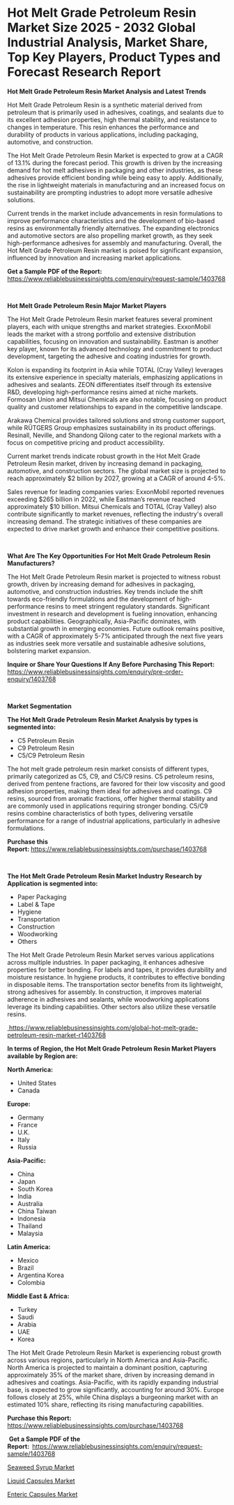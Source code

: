 <p><h1>Hot Melt Grade Petroleum Resin Market Size 2025 - 2032 Global Industrial Analysis, Market Share, Top Key Players, Product Types and Forecast Research Report</h1></p><p><strong>Hot Melt Grade Petroleum Resin Market Analysis and Latest Trends</strong></p>
<p><p>Hot Melt Grade Petroleum Resin is a synthetic material derived from petroleum that is primarily used in adhesives, coatings, and sealants due to its excellent adhesion properties, high thermal stability, and resistance to changes in temperature. This resin enhances the performance and durability of products in various applications, including packaging, automotive, and construction.</p><p>The Hot Melt Grade Petroleum Resin Market is expected to grow at a CAGR of 13.1% during the forecast period. This growth is driven by the increasing demand for hot melt adhesives in packaging and other industries, as these adhesives provide efficient bonding while being easy to apply. Additionally, the rise in lightweight materials in manufacturing and an increased focus on sustainability are prompting industries to adopt more versatile adhesive solutions.</p><p>Current trends in the market include advancements in resin formulations to improve performance characteristics and the development of bio-based resins as environmentally friendly alternatives. The expanding electronics and automotive sectors are also propelling market growth, as they seek high-performance adhesives for assembly and manufacturing. Overall, the Hot Melt Grade Petroleum Resin market is poised for significant expansion, influenced by innovation and increasing market applications.</p></p>
<p><strong>Get a Sample PDF of the Report:&nbsp;</strong> <a href="https://www.reliablebusinessinsights.com/enquiry/request-sample/1403768?utm_campaign=63&utm_medium=2&utm_source=Github&utm_content=ia&utm_term=13012025&utm_id=hot-melt-grade-petroleum-resin">https://www.reliablebusinessinsights.com/enquiry/request-sample/1403768</a></p>
<p>&nbsp;</p>
<p><strong>Hot Melt Grade Petroleum Resin Major Market Players</strong></p>
<p><p>The Hot Melt Grade Petroleum Resin market features several prominent players, each with unique strengths and market strategies. ExxonMobil leads the market with a strong portfolio and extensive distribution capabilities, focusing on innovation and sustainability. Eastman is another key player, known for its advanced technology and commitment to product development, targeting the adhesive and coating industries for growth. </p><p>Kolon is expanding its footprint in Asia while TOTAL (Cray Valley) leverages its extensive experience in specialty materials, emphasizing applications in adhesives and sealants. ZEON differentiates itself through its extensive R&D, developing high-performance resins aimed at niche markets. Formosan Union and Mitsui Chemicals are also notable, focusing on product quality and customer relationships to expand in the competitive landscape.</p><p>Arakawa Chemical provides tailored solutions and strong customer support, while RÜTGERS Group emphasizes sustainability in its product offerings. Resinall, Neville, and Shandong Qilong cater to the regional markets with a focus on competitive pricing and product accessibility.</p><p>Current market trends indicate robust growth in the Hot Melt Grade Petroleum Resin market, driven by increasing demand in packaging, automotive, and construction sectors. The global market size is projected to reach approximately $2 billion by 2027, growing at a CAGR of around 4-5%.</p><p>Sales revenue for leading companies varies: ExxonMobil reported revenues exceeding $265 billion in 2022, while Eastman’s revenue reached approximately $10 billion. Mitsui Chemicals and TOTAL (Cray Valley) also contribute significantly to market revenues, reflecting the industry's overall increasing demand. The strategic initiatives of these companies are expected to drive market growth and enhance their competitive positions.</p></p>
<p>&nbsp;</p>
<p><strong>What Are The Key Opportunities For Hot Melt Grade Petroleum Resin Manufacturers?</strong></p>
<p><p>The Hot Melt Grade Petroleum Resin market is projected to witness robust growth, driven by increasing demand for adhesives in packaging, automotive, and construction industries. Key trends include the shift towards eco-friendly formulations and the development of high-performance resins to meet stringent regulatory standards. Significant investment in research and development is fueling innovation, enhancing product capabilities. Geographically, Asia-Pacific dominates, with substantial growth in emerging economies. Future outlook remains positive, with a CAGR of approximately 5-7% anticipated through the next five years as industries seek more versatile and sustainable adhesive solutions, bolstering market expansion.</p></p>
<p><strong>Inquire or Share Your Questions If Any Before Purchasing This Report:</strong> <a href="https://www.reliablebusinessinsights.com/enquiry/pre-order-enquiry/1403768?utm_campaign=63&utm_medium=2&utm_source=Github&utm_content=ia&utm_term=13012025&utm_id=hot-melt-grade-petroleum-resin">https://www.reliablebusinessinsights.com/enquiry/pre-order-enquiry/1403768</a></p>
<p>&nbsp;</p>
<p><strong>Market Segmentation</strong></p>
<p><strong>The Hot Melt Grade Petroleum Resin Market Analysis by types is segmented into:</strong></p>
<p><ul><li>C5 Petroleum Resin</li><li>C9 Petroleum Resin</li><li>C5/C9 Petroleum Resin</li></ul></p>
<p><p>The hot melt grade petroleum resin market consists of different types, primarily categorized as C5, C9, and C5/C9 resins. C5 petroleum resins, derived from pentene fractions, are favored for their low viscosity and good adhesion properties, making them ideal for adhesives and coatings. C9 resins, sourced from aromatic fractions, offer higher thermal stability and are commonly used in applications requiring stronger bonding. C5/C9 resins combine characteristics of both types, delivering versatile performance for a range of industrial applications, particularly in adhesive formulations.</p></p>
<p><strong>Purchase this Report:&nbsp;</strong><a href="https://www.reliablebusinessinsights.com/purchase/1403768?utm_campaign=63&utm_medium=2&utm_source=Github&utm_content=ia&utm_term=13012025&utm_id=hot-melt-grade-petroleum-resin">https://www.reliablebusinessinsights.com/purchase/1403768</a></p>
<p>&nbsp;</p>
<p><strong>The Hot Melt Grade Petroleum Resin Market Industry Research by Application is segmented into:</strong></p>
<p><ul><li>Paper Packaging</li><li>Label & Tape</li><li>Hygiene</li><li>Transportation</li><li>Construction</li><li>Woodworking</li><li>Others</li></ul></p>
<p><p>The Hot Melt Grade Petroleum Resin Market serves various applications across multiple industries. In paper packaging, it enhances adhesive properties for better bonding. For labels and tapes, it provides durability and moisture resistance. In hygiene products, it contributes to effective bonding in disposable items. The transportation sector benefits from its lightweight, strong adhesives for assembly. In construction, it improves material adherence in adhesives and sealants, while woodworking applications leverage its binding capabilities. Other sectors also utilize these versatile resins.</p></p>
<p><a href="https://www.reliablebusinessinsights.com/global-hot-melt-grade-petroleum-resin-market-r1403768?utm_campaign=63&utm_medium=2&utm_source=Github&utm_content=ia&utm_term=13012025&utm_id=hot-melt-grade-petroleum-resin">&nbsp;https://www.reliablebusinessinsights.com/global-hot-melt-grade-petroleum-resin-market-r1403768</a></p>
<p><strong>In terms of Region, the Hot Melt Grade Petroleum Resin Market Players available by Region are:</strong></p>
<p>
    <p> <strong> North America: </strong>
        <ul>
            <li>United States</li>
            <li>Canada</li>
        </ul>
        </p> 
    <p> <strong> Europe: </strong>
        <ul>
            <li>Germany</li>
            <li>France</li>
            <li>U.K.</li>
            <li>Italy</li>
            <li>Russia</li>
        </ul>
        </p> 
    <p> <strong> Asia-Pacific: </strong>
        <ul>
            <li>China</li>
            <li>Japan</li>
            <li>South Korea</li>
            <li>India</li>
            <li>Australia</li>
            <li>China Taiwan</li>
            <li>Indonesia</li>
            <li>Thailand</li>
            <li>Malaysia</li>
        </ul>
        </p> 
    <p> <strong> Latin America: </strong>
        <ul>
            <li>Mexico</li>
            <li>Brazil</li>
            <li>Argentina Korea</li>
            <li>Colombia</li>
        </ul>
        </p> 
    <p> <strong> Middle East & Africa: </strong>
        <ul>
            <li>Turkey</li>
            <li>Saudi</li>
            <li>Arabia</li>
            <li>UAE</li>
            <li>Korea</li>
        </ul>
    </p>
    </p>
<p><p>The Hot Melt Grade Petroleum Resin Market is experiencing robust growth across various regions, particularly in North America and Asia-Pacific. North America is projected to maintain a dominant position, capturing approximately 35% of the market share, driven by increasing demand in adhesives and coatings. Asia-Pacific, with its rapidly expanding industrial base, is expected to grow significantly, accounting for around 30%. Europe follows closely at 25%, while China displays a burgeoning market with an estimated 10% share, reflecting its rising manufacturing capabilities.</p></p>
<p><strong>Purchase this Report: </strong><a href="https://www.reliablebusinessinsights.com/purchase/1403768?utm_campaign=63&utm_medium=2&utm_source=Github&utm_content=ia&utm_term=13012025&utm_id=hot-melt-grade-petroleum-resin">https://www.reliablebusinessinsights.com/purchase/1403768</a></p>
<p>&nbsp;<strong>Get a Sample PDF of the Report:&nbsp;&nbsp;</strong><a href="https://www.reliablebusinessinsights.com/enquiry/request-sample/1403768?utm_campaign=63&utm_medium=2&utm_source=Github&utm_content=ia&utm_term=13012025&utm_id=hot-melt-grade-petroleum-resin">https://www.reliablebusinessinsights.com/enquiry/request-sample/1403768</a></p>
<p><strong></strong></p>
<p><p><a href="https://github.com/organophelia8282/Market-Research-Report-List-1/blob/main/seaweed-syrup-market.md?utm_campaign=63&utm_medium=2&utm_source=Github&utm_content=ia&utm_term=13012025&utm_id=hot-melt-grade-petroleum-resin">Seaweed Syrup Market</a></p><p><a href="https://github.com/jamastodola515/Market-Research-Report-List-1/blob/main/liquid-capsules-market.md?utm_campaign=63&utm_medium=2&utm_source=Github&utm_content=ia&utm_term=13012025&utm_id=hot-melt-grade-petroleum-resin">Liquid Capsules Market</a></p><p><a href="https://github.com/danikabiele541/Market-Research-Report-List-1/blob/main/enteric-capsules-market.md?utm_campaign=63&utm_medium=2&utm_source=Github&utm_content=ia&utm_term=13012025&utm_id=hot-melt-grade-petroleum-resin">Enteric Capsules Market</a></p></p>